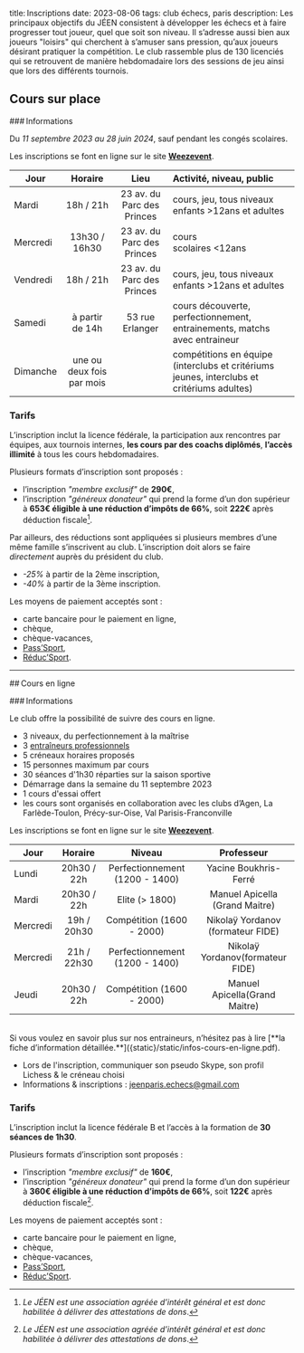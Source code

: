 title: Inscriptions
date: 2023-08-06
tags: club échecs, paris
description: Les principaux objectifs du JÉEN consistent à développer les échecs et à faire progresser tout joueur, quel que soit son niveau. Il s’adresse aussi bien aux joueurs "loisirs" qui cherchent à s’amuser sans pression, qu’aux joueurs désirant pratiquer la compétition. Le club rassemble plus de 130 licenciés qui se retrouvent de manière hebdomadaire lors des sessions de jeu ainsi que lors des différents tournois.
 

## Cours sur place

### Informations

Du *11 septembre 2023 au 28 juin 2024*, sauf pendant les congés scolaires.

Les inscriptions se font en ligne sur le site [**Weezevent**](https://bit.ly/3QUBPnA).


| Jour     | Horaire       | Lieu                                                        | Activité, niveau, public | 
| -------- |:-------------:|:-----------------------------------------------------------:|:------------------------| 
| Mardi    | 18h / 21h     | 23 av. du Parc des Princes                                  | cours, jeu, tous niveaux<br />enfants >12ans et adultes | 
| Mercredi | 13h30 / 16h30 | 23 av. du Parc des Princes                                  | cours<br />scolaires <12ans       | 
| Vendredi | 18h / 21h     | 23 av. du Parc des Princes                                  | cours, jeu, tous niveaux<br />enfants >12ans et adultes | 
| Samedi   | à partir de 14h | 53 rue Erlanger | cours découverte, perfectionnement, entrainements, matchs avec entraineur |
| Dimanche | une ou deux fois par mois | | compétitions en équipe (interclubs et critériums jeunes, interclubs et critériums adultes) |

### Tarifs

L’inscription inclut la licence fédérale, la participation aux rencontres par équipes, aux tournois internes, **les cours par des coachs diplômés**, **l’accès illimité** à tous les cours hebdomadaires.

Plusieurs formats d’inscription sont proposés :

- l’inscription *"membre exclusif"* de **290€**,
- l’inscription *"généreux donateur"* qui prend la forme d’un don supérieur à **653€ éligible à une réduction d’impôts de 66%**, soit **222€** après déduction fiscale[^1].

Par ailleurs, des réductions sont appliquées si plusieurs membres d’une même famille s’inscrivent au club. L’inscription doit alors se faire *directement* auprès du président du club.

- *-25%* à partir de la 2ème inscription,
- *-40%* à partir de la 3ème inscription.

Les moyens de paiement acceptés sont :

- carte bancaire pour le paiement en ligne,
- chèque,
- chèque-vacances,
- [Pass’Sport](https://www.education.gouv.fr/le-pass-sport-323333),
- [Réduc’Sport](https://paris.franceolympique.com/R%C3%A9duc_Sport/).

---

## Cours en ligne

### Informations

Le club offre la possibilité de suivre des cours en ligne.

- 3 niveaux, du perfectionnement à la maîtrise
- 3 [entraîneurs professionnels]({static}/static/infos-cours-en-ligne.pdf)
- 5 créneaux horaires proposés
- 15 personnes maximum par cours
- 30 séances d'1h30 réparties sur la saison sportive
- Démarrage dans la semaine du 11 septembre 2023
- 1 cours d'essai offert
- les cours sont organisés en collaboration avec les clubs d’Agen, La Farlède-Toulon, Précy-sur-Oise, Val Parisis-Franconville

Les inscriptions se font en ligne sur le site [**Weezevent**](https://my.weezevent.com/inscription-apports-techniques-a-distance-2023-2024).


| Jour     | Horaire         | Niveau                              | Professeur | 
| -------- |:---------------:|:-----------------------------------:|:----------:| 
| Lundi    | 20h30 / 22h     | Perfectionnement (1200 - 1400)      | Yacine Boukhris-Ferré              | 
| Mardi    | 20h30 / 22h     | Elite (> 1800)                      | Manuel Apicella (Grand Maitre)     | 
| Mercredi | 19h / 20h30     | Compétition (1600 - 2000)           | Nikolaÿ Yordanov (formateur FIDE)  | 
| Mercredi | 21h / 22h30     | Perfectionnement (1200 - 1400)      | Nikolaÿ Yordanov(formateur FIDE)   | 
| Jeudi    | 20h30 / 22h     | Compétition (1600 - 2000)           | Manuel Apicella(Grand Maitre)      | 

<br />
Si vous voulez en savoir plus sur nos entraineurs, n’hésitez pas à lire [**la fiche d’information détaillée.**]({static}/static/infos-cours-en-ligne.pdf).

- Lors de l'inscription, communiquer son pseudo Skype, son profil Lichess & le créneau choisi
- Informations & inscriptions : jeenparis.echecs@gmail.com

### Tarifs

L’inscription inclut la licence fédérale B et l’accès à la formation de **30 séances de 1h30**.

Plusieurs formats d’inscription sont proposés :

- l’inscription *"membre exclusif"* de **160€**,
- l’inscription *"généreux donateur"* qui prend la forme d’un don supérieur à **360€ éligible à une réduction d’impôts de 66%**, soit **122€** après déduction fiscale[^1].

Les moyens de paiement acceptés sont :

- carte bancaire pour le paiement en ligne,
- chèque,
- chèque-vacances,
- [Pass’Sport](https://www.education.gouv.fr/le-pass-sport-323333),
- [Réduc’Sport](https://paris.franceolympique.com/R%C3%A9duc_Sport/).


[^1]: *Le JÉEN est une association agréée d’intérêt général et est donc habilitée à délivrer des attestations de dons*.